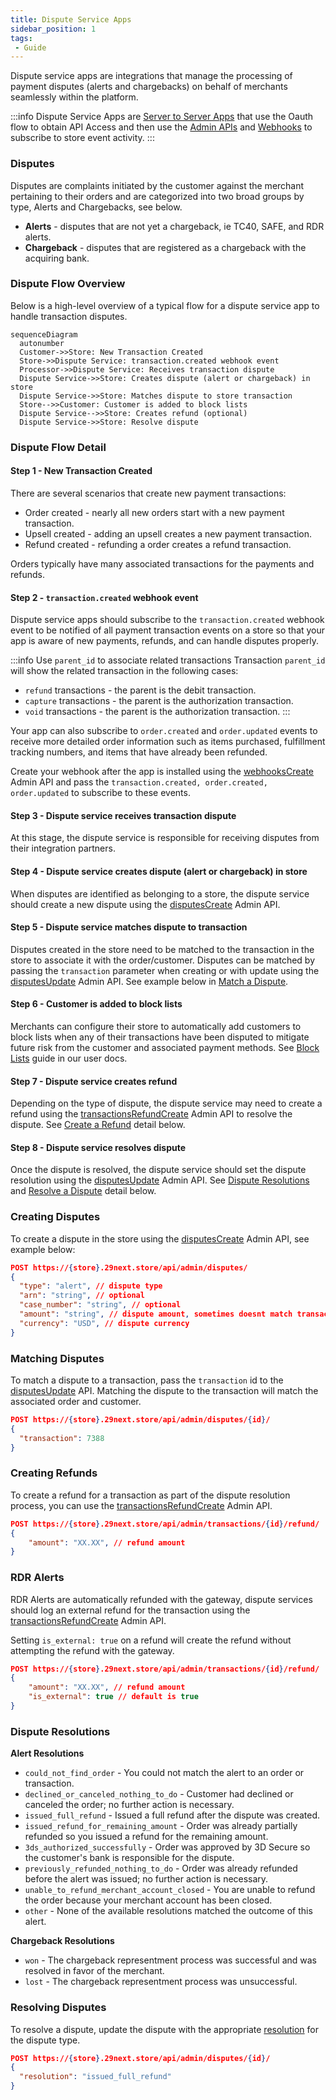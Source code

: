 ```yaml
---
title: Dispute Service Apps
sidebar_position: 1
tags:
 - Guide
---
```


Dispute service apps are integrations that manage the processing of payment disputes (alerts and chargebacks) on behalf of merchants seamlessly within the platform.

:::info
Dispute Service Apps are [Server to Server Apps](/docs/apps/guides/server-to-server-apps.md) that use the Oauth flow to obtain API Access and then use the [Admin APIs](/api/admin/index.md) and [Webhooks](/webhooks.md) to subscribe to store event activity.
:::

### Disputes

Disputes are complaints initiated by the customer against the merchant pertaining to their orders and are categorized into two broad groups by type, Alerts and Chargebacks, see below.

- **Alerts** - disputes that are not yet a chargeback, ie TC40, SAFE, and RDR alerts.
- **Chargeback** - disputes that are registered as a chargeback with the acquiring bank.

### Dispute Flow Overview

Below is a high-level overview of a typical flow for a dispute service app to handle transaction disputes.

``` mermaid
sequenceDiagram
  autonumber
  Customer->>Store: New Transaction Created
  Store->>Dispute Service: transaction.created webhook event
  Processor->>Dispute Service: Receives transaction dispute
  Dispute Service->>Store: Creates dispute (alert or chargeback) in store
  Dispute Service->>Store: Matches dispute to store transaction
  Store-->>Customer: Customer is added to block lists
  Dispute Service-->>Store: Creates refund (optional)
  Dispute Service->>Store: Resolve dispute
```

### Dispute Flow Detail

#### Step 1 - New Transaction Created
There are several scenarios that create new payment transactions:
- Order created - nearly all new orders start with a new payment transaction.
- Upsell created - adding an upsell creates a new payment transaction.
- Refund created - refunding a order creates a refund transaction.

Orders typically have many associated transactions for the payments and refunds.

#### Step 2 - `transaction.created` webhook event
Dispute service apps should subscribe to the `transaction.created` webhook event to be notified of all payment transaction events on a store so that your app is aware of new payments, refunds, and can handle disputes properly.

:::info Use `parent_id` to associate related transactions
Transaction `parent_id` will show the related transaction in the following cases:
- `refund` transactions - the parent is the debit transaction.
- `capture` transactions - the parent is the authorization transaction.
- `void` transactions - the parent is the authorization transaction.
:::

Your app can also subscribe to `order.created` and `order.updated` events to receive more detailed order information such as items purchased, fulfillment tracking numbers, and items that have already been refunded.

Create your webhook after the app is installed using the [webhooksCreate](/docs/api/admin/reference/#tag/webhooks/operation/webhooksCreate) Admin API and pass the `transaction.created, order.created, order.updated` to subscribe to these events.


#### Step 3 - Dispute service receives transaction dispute

At this stage, the dispute service is responsible for receiving disputes from their integration partners.

#### Step 4 - Dispute service creates dispute (alert or chargeback) in store

When disputes are identified as belonging to a store, the dispute service should create a new dispute using the [disputesCreate](/docs/api/admin/reference/#tag/payments/operation/disputesCreate) Admin API.


#### Step 5 - Dispute service matches dispute to transaction

Disputes created in the store need to be matched to the transaction in the store to associate it with the order/customer. Disputes can be matched by passing the `transaction` parameter when creating or with update using the [disputesUpdate](/docs/api/admin/reference/#tag/payments/operation/disputesUpdate) Admin API. See example below in [Match a Dispute](#matching-disputes).


#### Step 6 - Customer is added to block lists

Merchants can configure their store to automatically add customers to block lists when any of their transactions have been disputed to mitigate future risk from the customer and associated payment methods. See [Block Lists](https://docs.29next.com/features/payments/block-lists) guide in our user docs.


#### Step 7 - Dispute service creates refund

Depending on the type of dispute, the dispute service may need to create a refund using the [transactionsRefundCreate](/docs/api/admin/reference/#tag/payments/operation/transactionsRefundCreate) Admin API to resolve the dispute. See [Create a Refund](#creating-disputes) detail below.


#### Step 8 - Dispute service resolves dispute

Once the dispute is resolved, the dispute service should set the dispute resolution using the [disputesUpdate](/docs/api/admin/reference/#tag/payments/operation/disputesUpdate) Admin API. See [Dispute Resolutions](#dispute-resolutions) and [Resolve a Dispute](#resolving-disputes) detail below.


### Creating Disputes

To create a dispute in the store using the [disputesCreate](/docs/api/admin/reference/#tag/payments/operation/disputesCreate) Admin API, see example below:

```json title="Create dispute"
POST https://{store}.29next.store/api/admin/disputes/
{
  "type": "alert", // dispute type
  "arn": "string", // optional
  "case_number": "string", // optional
  "amount": "string", // dispute amount, sometimes doesnt match transaction amount
  "currency": "USD", // dispute currency
}
```

### Matching Disputes

To match a dispute to a transaction, pass the `transaction` id to the [disputesUpdate](/docs/api/admin/reference/#tag/payments/operation/disputesUpdate) API. Matching the dispute to the transaction will match the associated order and customer.

```json title="Match dispute"
POST https://{store}.29next.store/api/admin/disputes/{id}/
{
  "transaction": 7388
}
```

### Creating Refunds

To create a refund for a transaction as part of the dispute resolution process, you can use the [transactionsRefundCreate](/docs/api/admin/reference/#tag/payments/operation/transactionsRefundCreate) Admin API.

```json title="Create a Refund"
POST https://{store}.29next.store/api/admin/transactions/{id}/refund/
{
    "amount": "XX.XX", // refund amount
}
```

### RDR Alerts

RDR Alerts are automatically refunded with the gateway, dispute services should log an external refund for the transaction using the [transactionsRefundCreate](/docs/api/admin/reference/#tag/payments/operation/transactionsRefundCreate) Admin API.

Setting `is_external: true` on a refund will create the refund without attempting the refund with the gateway.

```json title="Create an External Refund"
POST https://{store}.29next.store/api/admin/transactions/{id}/refund/
{
    "amount": "XX.XX", // refund amount
    "is_external": true // default is true
}
```


### Dispute Resolutions

**Alert Resolutions**

- `could_not_find_order` - You could not match the alert to an order or transaction.
- `declined_or_canceled_nothing_to_do` - Customer had declined or canceled the order; no further action is necessary.
- `issued_full_refund` - Issued a full refund after the dispute was created.
- `issued_refund_for_remaining_amount` - Order was already partially refunded so you issued a refund for the remaining amount.
- `3ds_authorized_successfully` - Order was approved by 3D Secure so the customer's bank is responsible for the dispute.
- `previously_refunded_nothing_to_do` - Order was already refunded before the alert was issued; no further action is necessary.
- `unable_to_refund_merchant_account_closed` - You are unable to refund the order because your merchant account has been closed.
-  `other` - None of the available resolutions matched the outcome of this alert.


**Chargeback Resolutions**
- `won` - The chargeback representment process was successful and was resolved in favor of the merchant.
- `lost` - The chargeback representment process was unsuccessful.


### Resolving Disputes

To resolve a dispute, update the dispute with the appropriate [resolution](#dispute-resolutions) for the dispute type.

```json title="Resolve a dispute"
POST https://{store}.29next.store/api/admin/disputes/{id}/
{
  "resolution": "issued_full_refund"
}
```

